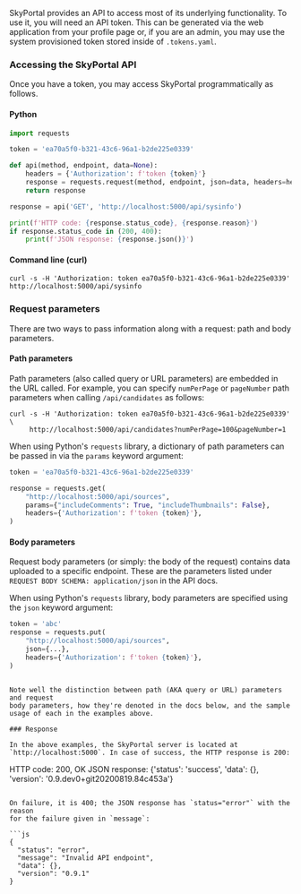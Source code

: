 SkyPortal provides an API to access most of its underlying
functionality. To use it, you will need an API token. This
can be generated via the web application from your profile page or, if
you are an admin, you may use the system provisioned token stored
inside of `.tokens.yaml`.

### Accessing the SkyPortal API

Once you have a token, you may access SkyPortal programmatically as
follows.

#### Python

```python
import requests

token = 'ea70a5f0-b321-43c6-96a1-b2de225e0339'

def api(method, endpoint, data=None):
    headers = {'Authorization': f'token {token}'}
    response = requests.request(method, endpoint, json=data, headers=headers)
    return response

response = api('GET', 'http://localhost:5000/api/sysinfo')

print(f'HTTP code: {response.status_code}, {response.reason}')
if response.status_code in (200, 400):
    print(f'JSON response: {response.json()}')
```

#### Command line (curl)

```shell
curl -s -H 'Authorization: token ea70a5f0-b321-43c6-96a1-b2de225e0339' http://localhost:5000/api/sysinfo
```

### Request parameters

There are two ways to pass information along with a request: path and body parameters.

#### Path parameters

Path parameters (also called query or URL parameters) are embedded in
the URL called. For example, you can specify `numPerPage` or
`pageNumber` path parameters when calling `/api/candidates` as
follows:

```shell
curl -s -H 'Authorization: token ea70a5f0-b321-43c6-96a1-b2de225e0339' \
     http://localhost:5000/api/candidates?numPerPage=100&pageNumber=1
```

When using Python's `requests` library, a dictionary of path
parameters can be passed in via the `params` keyword argument:

```python
token = 'ea70a5f0-b321-43c6-96a1-b2de225e0339'

response = requests.get(
    "http://localhost:5000/api/sources",
    params={"includeComments": True, "includeThumbnails": False},
    headers={'Authorization': f'token {token}'},
)
```

#### Body parameters

Request body parameters (or simply: the body of the request)
contains data uploaded to a specific endpoint. These are the
parameters listed under `REQUEST BODY SCHEMA: application/json` in the
API docs.

When using Python's `requests` library, body parameters are specified
using the `json` keyword argument:

```python
token = 'abc'
response = requests.put(
    "http://localhost:5000/api/sources",
    json={...},
    headers={'Authorization': f'token {token}'},
)
```

```

Note well the distinction between path (AKA query or URL) parameters and request
body parameters, how they're denoted in the docs below, and the sample
usage of each in the examples above.

### Response

In the above examples, the SkyPortal server is located at
`http://localhost:5000`. In case of success, the HTTP response is 200:

```
HTTP code: 200, OK
JSON response: {'status': 'success', 'data': {}, 'version': '0.9.dev0+git20200819.84c453a'}
```

On failure, it is 400; the JSON response has `status="error"` with the reason
for the failure given in `message`:

```js
{
  "status": "error",
  "message": "Invalid API endpoint",
  "data": {},
  "version": "0.9.1"
}
```
